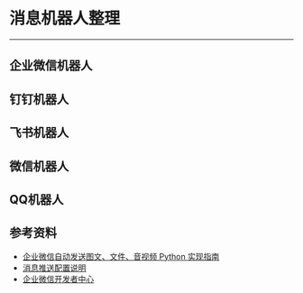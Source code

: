 
# 消息机器人整理

---


## 企业微信机器人



## 钉钉机器人



## 飞书机器人



## 微信机器人



## QQ机器人







## 参考资料
- [企业微信自动发送图文、文件、音视频 Python 实现指南](https://blog.csdn.net/Hahafantuan/article/details/149225097)
- [消息推送配置说明](https://developer.work.weixin.qq.com/document/path/91770#markdown-v2%E7%B1%BB%E5%9E%8B)
- [企业微信开发者中心](https://developer.work.weixin.qq.com/)

